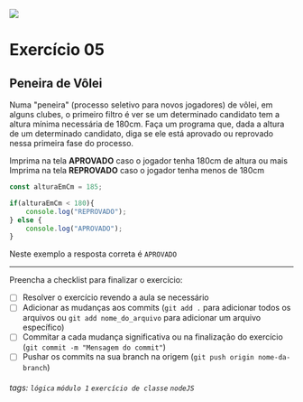 ![](https://i.imgur.com/xG74tOh.png)

# Exercício 05

## Peneira de Vôlei

Numa "peneira" (processo seletivo para novos jogadores) de vôlei, em alguns clubes, o primeiro filtro é ver se um determinado candidato tem a altura mínima necessária de 180cm. Faça um programa que, dada a altura de um determinado candidato, diga se ele está aprovado ou reprovado nessa primeira fase do processo.

Imprima na tela **APROVADO** caso o jogador tenha 180cm de altura ou mais
Imprima na tela **REPROVADO** caso o jogador tenha menos de 180cm

```javascript
const alturaEmCm = 185;

if(alturaEmCm < 180){
    console.log("REPROVADO");
} else {
    console.log("APROVADO");
}
```

Neste exemplo a resposta correta é `APROVADO`

---

Preencha a checklist para finalizar o exercício:

- [ ] Resolver o exercício revendo a aula se necessário
- [ ] Adicionar as mudanças aos commits (`git add .` para adicionar todos os arquivos ou `git add nome_do_arquivo` para adicionar um arquivo específico)
- [ ] Commitar a cada mudança significativa ou na finalização do exercício (`git commit -m "Mensagem do commit"`)
- [ ] Pushar os commits na sua branch na origem (`git push origin nome-da-branch`)

###### tags: `lógica` `módulo 1` `exercício de classe` `nodeJS`
